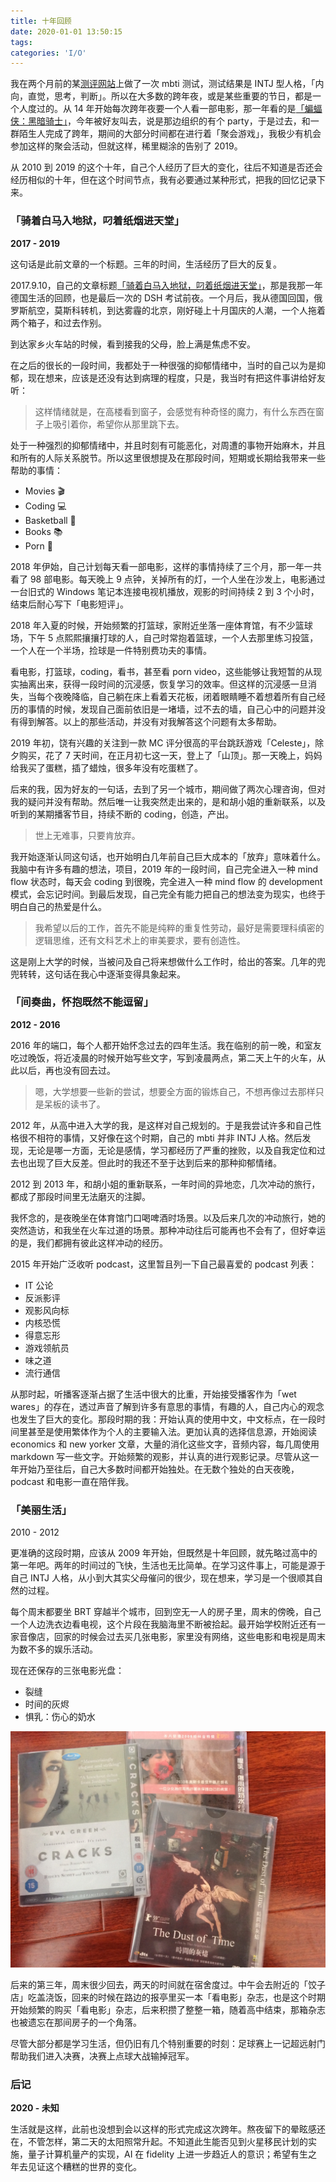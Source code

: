 ```yaml
---
title: 十年回顾
date: 2020-01-01 13:50:15
tags:
categories: 'I/O'
---
```


我在两个月前的某[测评网站](https://www.apesk.com/mbti/)上做了一次 mbti 测试，测试结果是 INTJ 型人格，「内向，直觉，思考，判断」。所以在大多数的跨年夜，或是某些重要的节日，都是一个人度过的。从 14 年开始每次跨年夜要一个人看一部电影，那一年看的是[「蝙蝠侠：黑暗骑士」](https://movie.douban.com/subject/1851857/)，今年被好友叫去，说是那边组织的有个 party，于是过去，和一群陌生人完成了跨年，期间的大部分时间都在进行着「聚会游戏」，我极少有机会参加这样的聚会活动，但就这样，稀里糊涂的告别了 2019。

从 2010 到 2019 的这个十年，自己个人经历了巨大的变化，往后不知道是否还会经历相似的十年，但在这个时间节点，我有必要通过某种形式，把我的回忆记录下来。

<!--more-->

### 「骑着白马入地狱，叼着纸烟进天堂」

**2017 - 2019**

这句话是此前文章的一个标题。三年的时间，生活经历了巨大的反复。

2017.9.10，自己的文章标题[「骑着白马入地狱，叼着纸烟进天堂」]([https://reyshawn.com/2017/09/10/I-O-23-%E3%80%8C%E9%AA%91%E7%9D%80%E7%99%BD%E9%A9%AC%E5%85%A5%E5%9C%B0%E7%8B%B1%EF%BC%8C%E5%8F%BC%E7%9D%80%E7%BA%B8%E7%83%9F%E8%BF%9B%E5%A4%A9%E5%A0%82%E3%80%8D/](https://reyshawn.com/2017/09/10/I-O-23-「骑着白马入地狱，叼着纸烟进天堂」/))，那是我那一年德国生活的回顾，也是最后一次的 DSH 考试前夜。一个月后，我从德国回国，俄罗斯航空，莫斯科转机，到达雾霾的北京，刚好碰上十月国庆的人潮，一个人拖着两个箱子，和过去作别。

到达家乡火车站的时候，看到接我的父母，脸上满是焦虑不安。

在之后的很长的一段时间，我都处于一种很强的抑郁情绪中，当时的自己以为是抑郁，现在想来，应该是还没有达到病理的程度，只是，我当时有把这件事讲给好友听：

>这样情绪就是，在高楼看到窗子，会感觉有种奇怪的魔力，有什么东西在窗子上吸引着你，希望你从那里跳下去。

处于一种强烈的抑郁情绪中，并且时刻有可能恶化，对周遭的事物开始麻木，并且和所有的人际关系脱节。所以这里很想提及在那段时间，短期或长期给我带来一些帮助的事情：

- Movies 🎬
- Coding 💻
- Basketball 🏀
- Books 📚
- Porn 🔞

2018 年伊始，自己计划每天看一部电影，这样的事情持续了三个月，那一年一共看了 98 部电影。每天晚上 9 点钟，关掉所有的灯，一个人坐在沙发上，电影通过一台旧式的 Windows 笔记本连接电视机播放，观影的时间持续 2 到 3 个小时，结束后耐心写下「电影短评」。

2018 年入夏的时候，开始频繁的打篮球，家附近坐落一座体育馆，有不少篮球场，下午 5 点熙熙攘攘打球的人，自己时常抱着篮球，一个人去那里练习投篮，一个人在一个半场，捡球是一件特别费功夫的事情。

看电影，打篮球，coding，看书，甚至看 porn video，这些能够让我短暂的从现实抽离出来，获得一段时间的沉浸感，恢复学习的效率。但这样的沉浸感一旦消失，当每个夜晚降临，自己躺在床上看着天花板，闭着眼睛睡不着想着所有自己经历的事情的时候，发现自己面前依旧是一堵墙，过不去的墙，自己心中的问题并没有得到解答。以上的那些活动，并没有对我解答这个问题有太多帮助。

2019 年初，饶有兴趣的关注到一款 MC 评分很高的平台跳跃游戏「Celeste」，除夕购买，花了 7 天时间，在正月初七这一天，登上了「山顶」。那一天晚上，妈妈给我买了蛋糕，插了蜡烛，很多年没有吃蛋糕了。

后来的我，因为好友的一句话，去到了另一个城市，期间做了两次心理咨询，但对我的疑问并没有帮助。然后唯一让我突然走出来的，是和胡小姐的重新联系，以及听到的某期播客节目，持续不断的 coding，创造，产出。

> 世上无难事，只要肯放弃。

我开始逐渐认同这句话，也开始明白几年前自己巨大成本的「放弃」意味着什么。我脑中有许多有趣的想法，项目，2019 年的一段时间，自己完全进入一种 mind flow 状态时，每天会 coding 到很晚，完全进入一种 mind flow 的 development 模式，会忘记时间。到最后发现，自己完全有能力把自己的想法变为现实，也终于明白自己的热爱是什么。

>我希望以后的工作，首先不能是纯粹的重复性劳动，最好是需要理科缜密的逻辑思维，还有文科艺术上的审美要求，要有创造性。

这是刚上大学的时候，当被问及自己将来想做什么工作时，给出的答案。几年的兜兜转转，这句话在我心中逐渐变得具象起来。

### 「间奏曲，怀抱既然不能逗留」

**2012 - 2016**

2016 年的端口，每个人都开始怀念过去的四年生活。我在临别的前一晚，和室友吃过晚饭，将近凌晨的时候开始写些文字，写到凌晨两点，第二天上午的火车，从此以后，再也没有回去过。

>嗯，大学想要一些新的尝试，想要全方面的锻炼自己，不想再像过去那样只是呆板的读书了。

2012 年，从高中进入大学的我，是这样对自己规划的。于是我尝试许多和自己性格很不相符的事情，又好像在这个时期，自己的 mbti 并非 INTJ 人格。然后发现，无论是哪一方面，无论是感情，学习都经历了严重的挫败，以及自我定位和过去也出现了巨大反差。但此时的我还不至于达到后来的那种抑郁情绪。

2012 到 2013 年，和胡小姐的重新联系，一年时间的异地恋，几次冲动的旅行，都成了那段时间里无法磨灭的注脚。

我怀念的，是夜晚坐在体育馆门口喝啤酒时场景。以及后来几次的冲动旅行，她的突然造访，和我坐在火车过道的场景。那种冲动往后可能再也不会有了，但好幸运的是，我们都拥有彼此这样冲动的经历。

2015 年开始广泛收听 podcast，这里暂且列一下自己最喜爱的 podcast 列表：

- IT 公论
- 反派影评
- 观影风向标
- 内核恐慌
- 得意忘形
- 游戏领航员
- 味之道
- 流行通信

从那时起，听播客逐渐占据了生活中很大的比重，开始接受播客作为「wet wares」的存在，透过声音了解到许多有意思的事情，有趣的人，自己内心的观念也发生了巨大的变化。那段时期的我：开始认真的使用中文，中文标点，在一段时间里甚至是使用繁体作为个人的主要输入法。更加认真的选择信息源，开始阅读 economics 和 new yorker 文章，大量的消化这些文字，音频内容，每几周使用 markdown 写一些文字。开始频繁的观影，并认真的进行观影记录。尽管从这一年开始乃至往后，自己大多数时间都开始独处。在无数个独处的白天夜晚，podcast 和电影一直在陪伴我。

### 「美丽生活」

2010 - 2012

更准确的这段时期，应该从 2009 年开始，但既然是十年回顾，就先略过高中的第一年吧。两年的时间过的飞快，生活也无比简单。在学习这件事上，可能是源于自己 INTJ 人格，从小到大其实父母催问的很少，现在想来，学习是一个很顺其自然的过程。

每个周末都要坐 BRT 穿越半个城市，回到空无一人的房子里，周末的傍晚，自己一个人边洗衣边看电视，这个片段在我脑海里不断被拾起。最开始学校附近还有一家音像店，回家的时候会过去买几张电影，家里没有网络，这些电影和电视是周末为数不多的娱乐活动。

现在还保存的三张电影光盘：

- 裂缝
- 时间的灰烬
- 惧乳：伤心的奶水

![IMG_1578](/images/IMG_1578.JPG)

后来的第三年，周末很少回去，两天的时间就在宿舍度过。中午会去附近的「饺子店」吃盖浇饭，回来的时候在路边的报亭里买一本「看电影」杂志，也是这个时期开始频繁的购买「看电影」杂志，后来积攒了整整一箱，随着高中结束，那箱杂志也被遗忘在那间房子的一个角落。

尽管大部分都是学习生活，但仍旧有几个特别重要的时刻：足球赛上一记超远射门帮助我们进入决赛，决赛上点球大战输掉冠军。

### 后记

**2020 - 未知**

生活就是这样，此前也没想到会以这样的形式完成这次跨年。熬夜留下的晕眩感还在，不管怎样，第二天的太阳照常升起。不知道此生能否见到火星移民计划的实施，量子计算机量产的实现，AI 在 fidelity 上进一步趋近人的意识；希望有生之年去见证这个糟糕的世界的变化。

